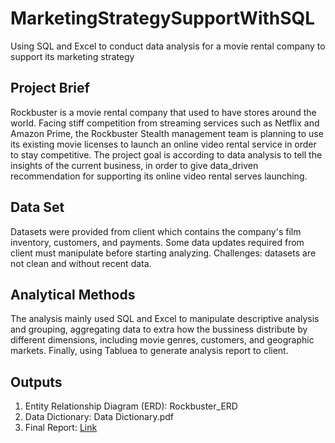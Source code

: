 # MarketingStrategySupportWithSQL
Using SQL and Excel to conduct data analysis for a movie rental company to support its marketing strategy


## Project Brief
Rockbuster is a movie rental company that used to have stores around the world. Facing stiff competition from streaming services such as Netflix and Amazon Prime, the Rockbuster Stealth management team is planning to use its existing movie licenses to launch an online video rental service in order to stay competitive.
The project goal is according to data analysis to tell the insights of the current business, in order to give data_driven recommendation for supporting its online video rental serves launching.

## Data Set
Datasets were provided from client which contains the company's film inventory, customers, and payments.
Some data updates required from client must manipulate before starting analyzing.
Challenges: datasets are not clean and without recent data.

## Analytical Methods
The analysis mainly used SQL and Excel to manipulate descriptive analysis and grouping, aggregating data to extra how the bussiness distribute by different dimensions, including movie genres, customers, and geographic markets. Finally, using Tabluea to generate analysis report to client.

## Outputs
1. Entity Relationship Diagram (ERD): Rockbuster_ERD
2. Data Dictionary: Data Dictionary.pdf
3. Final Report: [Link](https://public.tableau.com/app/profile/elva7348/viz/RockrusterReport/RockbusterFilmRentalReport?publish=yes)
